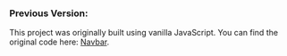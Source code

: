 ### Previous Version:

This project was originally built using vanilla JavaScript. You can find the original code here: [Navbar](https://github.com/feramjo-webdev/navbar.git).
